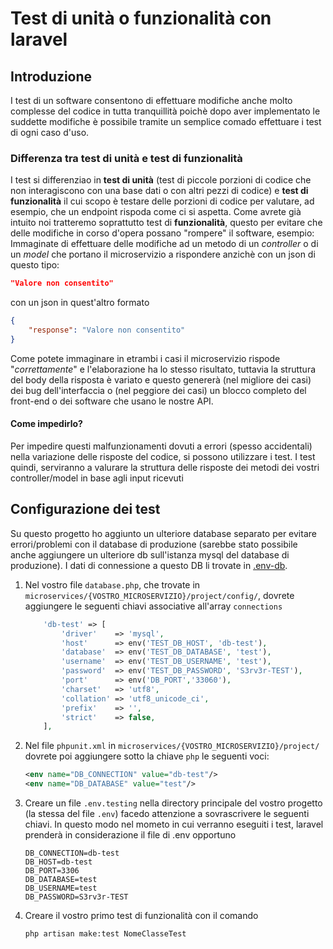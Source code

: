 # Test di unità o funzionalità con laravel
## Introduzione
I test di un software consentono di effettuare modifiche anche molto complesse del codice in tutta tranquillità poichè dopo aver implementato le suddette modifiche è possibile tramite un semplice comado effettuare i test di ogni caso d'uso.

### Differenza tra test di unità e test di funzionalità
I test si differenziao in **test di unità** (test di piccole porzioni di codice che non interagiscono con una base dati o con altri pezzi di codice) e **test di funzionalità** il cui scopo è testare delle porzioni di codice per valutare, ad esempio, che un endpoint rispoda come ci si aspetta.
Come avrete già intuito noi tratteremo soprattutto test di **funzionalità**, questo per evitare che delle modifiche in corso d'opera possano "rompere" il software, esempio:
Immaginate di effettuare delle modifiche ad un metodo di un *controller* o di un *model* che portano il microservizio a rispondere anzichè con un json di questo tipo:
```JSON
"Valore non consentito"
```
con un json in quest'altro formato
```JSON
{
    "response": "Valore non consentito"
}
```

Come potete immaginare in etrambi i casi il microservizio rispode "*correttamente*" e l'elaborazione ha lo stesso risultato, tuttavia la struttura del body della risposta è variato e questo genererà (nel migliore dei casi) dei bug dell'interfaccia o (nel peggiore dei casi) un blocco completo del front-end o dei software che usano le nostre API.

#### Come impedirlo?
Per impedire questi malfunzionamenti dovuti a errori (spesso accidentali) nella variazione delle risposte del codice, si possono utilizzare i test. I test quindi, serviranno a valurare la struttura delle risposte dei metodi dei vostri controller/model in base agli input ricevuti

## Configurazione dei test
Su questo progetto ho aggiunto un ulteriore database separato per evitare errori/problemi con il database di produzione (sarebbe stato possibile anche aggiungere un ulteriore db sull'istanza mysql del database di produzione). I dati di connessione a questo DB li trovate in [.env-db](microservices/db/.env.db-test).

 1. Nel vostro file `database.php`, che trovate in `microservices/{VOSTRO_MICROSERVIZIO}/project/config/`, dovrete aggiungere le seguenti chiavi associative all'array `connections`
    ```PHP
        'db-test' => [
            'driver'    => 'mysql',
            'host'      => env('TEST_DB_HOST', 'db-test'),
            'database'  => env('TEST_DB_DATABASE', 'test'),
            'username'  => env('TEST_DB_USERNAME', 'test'),
            'password'  => env('TEST_DB_PASSWORD', 'S3rv3r-TEST'),
            'port'      => env('DB_PORT','33060'),
            'charset'   => 'utf8',
            'collation' => 'utf8_unicode_ci',
            'prefix'    => '',
            'strict'    => false,
        ],
    ```
 1. Nel file `phpunit.xml` in `microservices/{VOSTRO_MICROSERVIZIO}/project/` dovrete poi aggiungere sotto la chiave `php` le seguenti voci:
    ```XML
    <env name="DB_CONNECTION" value="db-test"/>
    <env name="DB_DATABASE" value="test"/>
    ```
 1. Creare un file `.env.testing` nella directory principale del vostro progetto (la stessa del file `.env`) facedo attenzione a sovrascrivere le seguenti chiavi. In questo modo nel mometo in cui verranno eseguiti i test, laravel prenderà in considerazione il file di .env opportuno
    ```ENV
    DB_CONNECTION=db-test
    DB_HOST=db-test
    DB_PORT=3306
    DB_DATABASE=test
    DB_USERNAME=test
    DB_PASSWORD=S3rv3r-TEST
    ```
 1. Creare il vostro primo test di funzionalità con il comando
    ```BASH
    php artisan make:test NomeClasseTest
    ```
